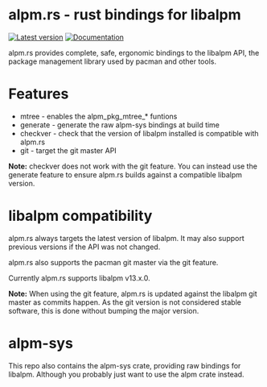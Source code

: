 #  alpm.rs - rust bindings for libalpm

[![Latest version](https://img.shields.io/crates/v/alpm.svg)](https://crates.io/crates/alpm)
[![Documentation](https://docs.rs/alpm/badge.svg)](https://docs.rs/alpm)

alpm.rs provides complete, safe, ergonomic bindings to the libalpm API,
the package management library used by pacman and other tools.

# Features

- mtree - enables the alpm_pkg_mtree_* funtions
- generate - generate the raw alpm-sys bindings at build time
- checkver - check that the version of libalpm installed is compatible with alpm.rs
- git - target the git master API


**Note:** checkver does not work with the git feature. You can instead use
the generate feature to ensure alpm.rs builds against a compatible libalpm version.

# libalpm compatibility

alpm.rs always targets the latest version of libalpm. It may also support
previous versions if the API was not changed.

alpm.rs also supports the pacman git master via the git feature.

Currently alpm.rs supports libalpm v13.x.0.

**Note:** When using the git feature, alpm.rs is updated against the libalpm git master
as commits happen. As the git version is not considered stable software, this is done
without bumping the major version.

# alpm-sys

This repo also contains the alpm-sys crate, providing raw bindings for libalpm.
Although you probably just want to use the alpm crate instead.
